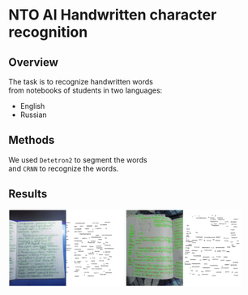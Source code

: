 # NTO AI Handwritten character recognition

## Overview
The task is to recognize handwritten words \
from notebooks of students in two languages:
* English
* Russian

## Methods
We used `Detetron2` to segment the words \
and `CRNN` to recognize the words.

## Results

<img src=".images/image_2022-02-21_18-17-36.png" width="45%">
<img src=".images/image_2022-02-22_15-03-40.png" width="45%">